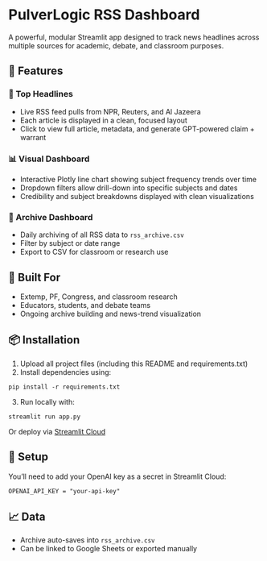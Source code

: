 
# PulverLogic RSS Dashboard

A powerful, modular Streamlit app designed to track news headlines across multiple sources for academic, debate, and classroom purposes.

## 🚀 Features

### 📰 Top Headlines
- Live RSS feed pulls from NPR, Reuters, and Al Jazeera
- Each article is displayed in a clean, focused layout
- Click to view full article, metadata, and generate GPT-powered claim + warrant

### 📊 Visual Dashboard
- Interactive Plotly line chart showing subject frequency trends over time
- Dropdown filters allow drill-down into specific subjects and dates
- Credibility and subject breakdowns displayed with clean visualizations

### 📂 Archive Dashboard
- Daily archiving of all RSS data to `rss_archive.csv`
- Filter by subject or date range
- Export to CSV for classroom or research use

## 🧠 Built For
- Extemp, PF, Congress, and classroom research
- Educators, students, and debate teams
- Ongoing archive building and news-trend visualization

## 📦 Installation

1. Upload all project files (including this README and requirements.txt)
2. Install dependencies using:

```
pip install -r requirements.txt
```

3. Run locally with:

```
streamlit run app.py
```

Or deploy via [Streamlit Cloud](https://streamlit.io/cloud)

## 🔐 Setup
You’ll need to add your OpenAI key as a secret in Streamlit Cloud:

```
OPENAI_API_KEY = "your-api-key"
```

## 📈 Data
- Archive auto-saves into `rss_archive.csv`
- Can be linked to Google Sheets or exported manually
